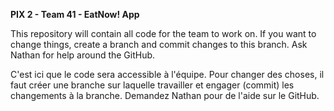 **PIX 2 - Team 41 - EatNow! App**

This repository will contain all code for the team to work on.
If you want to change things, create a branch and commit changes to this branch.
Ask Nathan for help around the GitHub.

C'est ici que le code sera accessible à l'équipe.
Pour changer des choses, il faut créer une branche sur laquelle travailler et engager (commit) les changements à la branche.
Demandez Nathan pour de l'aide sur le GitHub.
